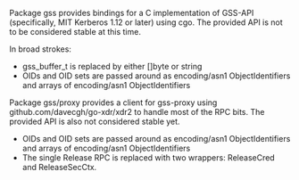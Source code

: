 Package gss provides bindings for a C implementation of GSS-API (specifically, MIT Kerberos 1.12 or later) using cgo.  The provided API is not to be considered stable at this time.

In broad strokes:
* gss\_buffer\_t is replaced by either []byte or string
* OIDs and OID sets are passed around as encoding/asn1 ObjectIdentifiers and arrays of encoding/asn1 ObjectIdentifiers

Package gss/proxy provides a client for gss-proxy using github.com/davecgh/go-xdr/xdr2 to handle most of the RPC bits.  The provided API is also not considered stable yet.
* OIDs and OID sets are passed around as encoding/asn1 ObjectIdentifiers and arrays of encoding/asn1 ObjectIdentifiers
* The single Release RPC is replaced with two wrappers: ReleaseCred and ReleaseSecCtx.

